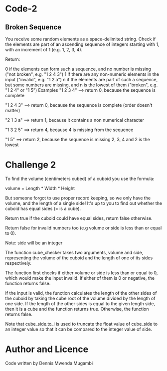 # Code-2


## Broken Sequence
You receive some random elements as a space-delimited string. Check if the elements are part of an ascending sequence of integers starting with 1, with an increment of 1 (e.g. 1, 2, 3, 4).

Return:

0 if the elements can form such a sequence, and no number is missing ("not broken", e.g. "1 2 4 3")
1 if there are any non-numeric elements in the input ("invalid", e.g. "1 2 a")
n if the elements are part of such a sequence, but some numbers are missing, and n is the lowest of them ("broken", e.g. "1 2 4" or "1 5")
Examples
"1 2 3 4"  ==>  return 0, because the sequence is complete

"1 2 4 3"  ==>  return 0, because the sequence is complete (order doesn't matter)

"2 1 3 a"  ==>  return 1, because it contains a non numerical character

"1 3 2 5"  ==>  return 4, because 4 is missing from the sequence

"1 5"      ==>  return 2, because the sequence is missing 2, 3, 4 and 2 is the lowest



# Challenge 2
To find the volume (centimeters cubed) of a cuboid you use the formula:

volume = Length * Width * Height

But someone forgot to use proper record keeping, so we only have the volume, and the length of a single side! It's up to you to find out whether the cuboid has equal sides (= is a cube).

Return true if the cuboid could have equal sides, return false otherwise.

Return false for invalid numbers too (e.g volume or side is less than or equal to 0).

Note: side will be an integer

The function cube_checker takes two arguments, volume and side, representing the volume of the cuboid and the length of one of its sides respectively.

The function first checks if either volume or side is less than or equal to 0, which would make the input invalid. If either of them is 0 or negative, the function returns false.

If the input is valid, the function calculates the length of the other sides of the cuboid by taking the cube root of the volume divided by the length of one side. If the length of the other sides is equal to the given length side, then it is a cube and the function returns true. Otherwise, the function returns false.

Note that cube_side.to_i is used to truncate the float value of cube_side to an integer value so that it can be compared to the integer value of side.

# Author and Licence
Code written by Dennis Mwenda Mugambi